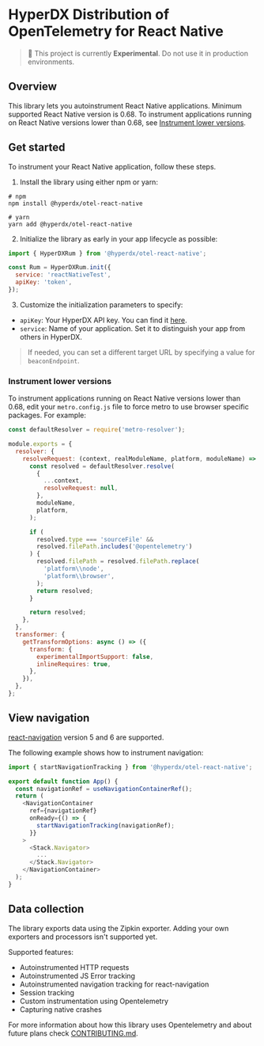 # HyperDX Distribution of OpenTelemetry for React Native

> :construction: This project is currently **Experimental**. Do not use it in production environments.

## Overview

This library lets you autoinstrument React Native applications. Minimum supported React Native version is 0.68.
To instrument applications running on React Native versions lower than 0.68, see [Instrument lower versions](#instrument-lower-versions).

## Get started

To instrument your React Native application, follow these steps.

1. Install the library using either npm or yarn:

```
# npm
npm install @hyperdx/otel-react-native

# yarn
yarn add @hyperdx/otel-react-native
```

2. Initialize the library as early in your app lifecycle as possible:

```js
import { HyperDXRum } from '@hyperdx/otel-react-native';

const Rum = HyperDXRum.init({
  service: 'reactNativeTest',
  apiKey: 'token',
});

```

3. Customize the initialization parameters to specify:

- `apiKey`: Your HyperDX API key. You can find it [here](https://www.hyperdx.io/team).
- `service`: Name of your application. Set it to distinguish your app from others in HyperDX.

> If needed, you can set a different target URL by specifying a value for `beaconEndpoint`.

### Instrument lower versions

To instrument applications running on React Native versions lower than 0.68, edit your `metro.config.js` file to force metro to use browser specific packages. For example:

```js
const defaultResolver = require('metro-resolver');

module.exports = {
  resolver: {
    resolveRequest: (context, realModuleName, platform, moduleName) => {
      const resolved = defaultResolver.resolve(
        {
          ...context,
          resolveRequest: null,
        },
        moduleName,
        platform,
      );

      if (
        resolved.type === 'sourceFile' &&
        resolved.filePath.includes('@opentelemetry')
      ) {
        resolved.filePath = resolved.filePath.replace(
          'platform\\node',
          'platform\\browser',
        );
        return resolved;
      }

      return resolved;
    },
  },
  transformer: {
    getTransformOptions: async () => ({
      transform: {
        experimentalImportSupport: false,
        inlineRequires: true,
      },
    }),
  },
};
```

## View navigation

[react-navigation](https://github.com/react-navigation/react-navigation) version 5 and 6 are supported.

The following example shows how to instrument navigation:

```js
import { startNavigationTracking } from '@hyperdx/otel-react-native';

export default function App() {
  const navigationRef = useNavigationContainerRef();
  return (
    <NavigationContainer
      ref={navigationRef}
      onReady={() => {
        startNavigationTracking(navigationRef);
      }}
    >
      <Stack.Navigator>
        ...
      </Stack.Navigator>
    </NavigationContainer>
  );
}
```

## Data collection

The library exports data using the Zipkin exporter. Adding your own exporters and processors isn't supported yet.

Supported features:

- Autoinstrumented HTTP requests
- Autoinstrumented JS Error tracking
- Autoinstrumented navigation tracking for react-navigation
- Session tracking
- Custom instrumentation using Opentelemetry
- Capturing native crashes

For more information about how this library uses Opentelemetry and about future plans check [CONTRIBUTING.md](CONTRIBUTING.md#Opentelemetry).
